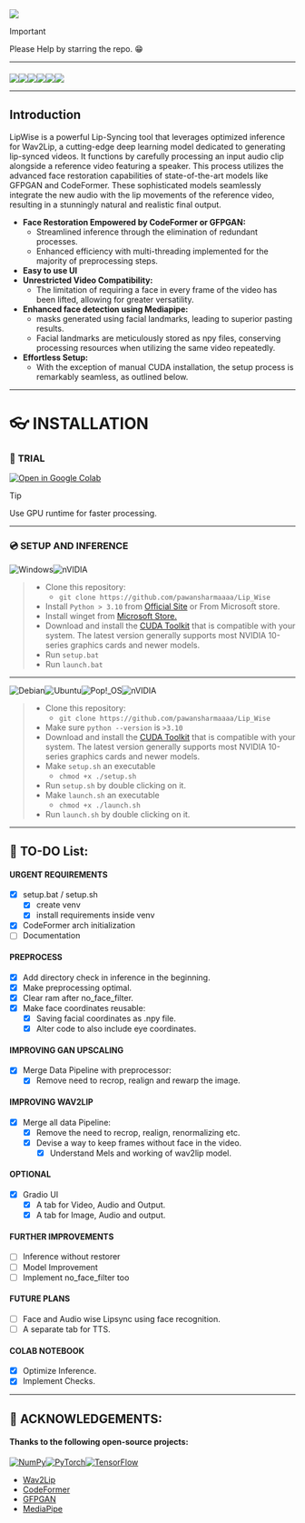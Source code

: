 <div style="display: flex; justify-content: space-between;">
    <img src= "https://github.com/pawansharmaaaa/Lip_Wise/assets/56242483/5bc1b8af-879a-414b-b54a-db605a53c8f7"><img>
</div>

> [!IMPORTANT]
> Please Help by starring the repo. :grin:

---

<div style="display: flex; justify-content: flex-start; margin-top:20px;">
    <img src="https://github.com/pawansharmaaaa/Lip_Wise/assets/56242483/84e0a59e-84c5-476c-9c20-c717b3519cf6">
    <img src="https://img.shields.io/github/forks/pawansharmaaaa/Lip_Wise?style=social">
    <img src="https://img.shields.io/github/stars/pawansharmaaaa/Lip_Wise?style=social">
    <img src="https://img.shields.io/github/watchers/pawansharmaaaa/Lip_Wise?style=social">
    <img src="https://img.shields.io/github/contributors/pawansharmaaaa/Lip_Wise?style=social&logo=github">
    <img src="https://img.shields.io/github/commit-activity/w/pawansharmaaaa/Lip_Wise?style=social&logo=github">
</div>

---

## **Introduction**

LipWise is a powerful Lip-Syncing tool that leverages optimized inference for Wav2Lip, a cutting-edge deep learning model dedicated to generating lip-synced videos. It functions by carefully processing an input audio clip alongside a reference video featuring a speaker. This process utilizes the advanced face restoration capabilities of state-of-the-art models like GFPGAN and CodeFormer. These sophisticated models seamlessly integrate the new audio with the lip movements of the reference video, resulting in a stunningly natural and realistic final output.

* **Face Restoration Empowered by CodeFormer or GFPGAN:**
    * Streamlined inference through the elimination of redundant processes.
    * Enhanced efficiency with multi-threading implemented for the majority of preprocessing steps.
* **Easy to use UI**
* **Unrestricted Video Compatibility:**
    * The limitation of requiring a face in every frame of the video has been lifted, allowing for greater versatility.  
* **Enhanced face detection using Mediapipe:**
    * masks generated using facial landmarks, leading to superior pasting results.
    * Facial landmarks are meticulously stored as npy files, conserving processing resources when utilizing the same video repeatedly.
* **Effortless Setup:**
    *  With the exception of manual CUDA installation, the setup process is remarkably seamless, as outlined below.

---

# :eyeglasses: **INSTALLATION**
### :softball: **TRIAL**
<a href='https://colab.research.google.com/drive/1RSqHSi-ufSQCOlBGxCr8WOma1ihJuX9I?usp=sharing' target="_blank"><img alt='Open in Google Colab' src='https://img.shields.io/badge/OPEN_IN COLAB-100000?style=for-the-badge&logo=Google Colab&logoColor=927123&labelColor=black&color=ffffff'/></a>
> [!TIP]
> Use GPU runtime for faster processing.

---

### :cd: **SETUP AND INFERENCE**
![Windows](https://img.shields.io/badge/Windows-0078D6?style=for-the-badge&logo=windows&logoColor=white)![nVIDIA](https://img.shields.io/badge/nVIDIA-%2376B900.svg?style=for-the-badge&logo=nVIDIA&logoColor=white)
> * Clone this repository:
>   * `git clone https://github.com/pawansharmaaaa/Lip_Wise`
> * Install `Python > 3.10` from [Official Site](https://www.python.org/downloads/) or From Microsoft store.
> * Install winget from [Microsoft Store.](https://www.microsoft.com/p/app-installer/9nblggh4nns1#activetab=pivot:overviewtab)
> * Download and install the [CUDA Toolkit](https://developer.nvidia.com/cuda-downloads) that is compatible with your system. The latest version generally supports most NVIDIA 10-series graphics cards and newer models.
> * Run `setup.bat`
> * Run `launch.bat`

---

![Debian](https://img.shields.io/badge/Debian-D70A53?style=for-the-badge&logo=debian&logoColor=white)![Ubuntu](https://img.shields.io/badge/Ubuntu-E95420?style=for-the-badge&logo=ubuntu&logoColor=white)![Pop!\_OS](https://img.shields.io/badge/Pop!_OS-48B9C7?style=for-the-badge&logo=Pop!_OS&logoColor=white)![nVIDIA](https://img.shields.io/badge/nVIDIA-%2376B900.svg?style=for-the-badge&logo=nVIDIA&logoColor=white)
> * Clone this repository:
>   * `git clone https://github.com/pawansharmaaaa/Lip_Wise`
> * Make sure `python --version` is `>3.10`
> * Download and install the [CUDA Toolkit](https://developer.nvidia.com/cuda-downloads) that is compatible with your system. The latest version generally supports most NVIDIA 10-series graphics cards and newer models.
> * Make `setup.sh` an executable
>   * `chmod +x ./setup.sh`
> * Run `setup.sh` by double clicking on it.
> * Make `launch.sh` an executable
>   * `chmod +x ./launch.sh`
> * Run `launch.sh` by double clicking on it.

---

## :memo: **TO-DO** List:

#### URGENT REQUIREMENTS
- [x] setup.bat / setup.sh
    - [x] create venv
    - [x] install requirements inside venv
- [x] CodeFormer arch initialization
- [ ] Documentation

#### PREPROCESS
- [x] Add directory check in inference in the beginning.
- [x] Make preprocessing optimal.
- [x] Clear ram after no_face_filter.
- [x] Make face coordinates reusable:
    - [x] Saving facial coordinates as .npy file.
    - [x] Alter code to also include eye coordinates.

#### IMPROVING GAN UPSCALING
- [x] Merge Data Pipeline with preprocessor:
    - [x] Remove need to recrop, realign and rewarp the image.

#### IMPROVING WAV2LIP
- [x] Merge all data Pipeline:
    - [x] Remove the need to recrop, realign, renormalizing etc.
    - [x] Devise a way to keep frames without face in the video.
        - [x] Understand Mels and working of wav2lip model.

#### OPTIONAL
- [x] Gradio UI
    - [x] A tab for Video, Audio and Output.
    - [x] A tab for Image, Audio and output.

#### FURTHER IMPROVEMENTS
- [ ] Inference without restorer
- [ ] Model Improvement
- [ ] Implement no_face_filter too

#### FUTURE PLANS
- [ ] Face and Audio wise Lipsync using face recognition.
- [ ] A separate tab for TTS.

#### COLAB NOTEBOOK
- [x] Optimize Inference.
- [x] Implement Checks.

---

## :hugs: ACKNOWLEDGEMENTS:

#### Thanks to the following open-source projects:
[![NumPy](https://img.shields.io/badge/numpy-%23013243.svg?style=for-the-badge&logo=numpy&logoColor=white)](https://numpy.org/)[![PyTorch](https://img.shields.io/badge/PyTorch-%23EE4C2C.svg?style=for-the-badge&logo=PyTorch&logoColor=white)](https://pytorch.org/)[![TensorFlow](https://img.shields.io/badge/TensorFlow-%23FF6F00.svg?style=for-the-badge&logo=TensorFlow&logoColor=white)](https://www.tensorflow.org/)

* <a href="https://github.com/Rudrabha/Wav2Lip" target="_blank">Wav2Lip</a>
* <a href="https://github.com/sczhou/CodeFormer" target="_blank">CodeFormer</a>
* <a href="https://github.com/TencentARC/GFPGAN" target="_blank">GFPGAN</a>
* <a href="https://github.com/googlesamples/mediapipe" target="_blank">MediaPipe</a>
